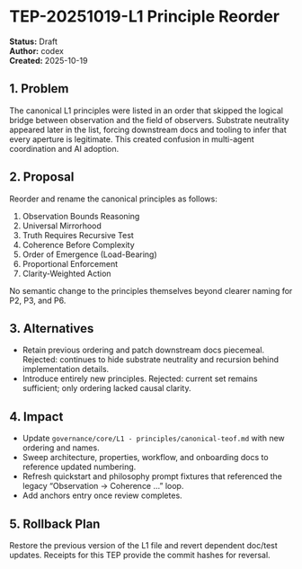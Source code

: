 # TEP-20251019-L1 Principle Reorder

**Status:** Draft  
**Author:** codex  
**Created:** 2025-10-19  

## 1. Problem
The canonical L1 principles were listed in an order that skipped the logical bridge between observation and the field of observers. Substrate neutrality appeared later in the list, forcing downstream docs and tooling to infer that every aperture is legitimate. This created confusion in multi-agent coordination and AI adoption.

## 2. Proposal
Reorder and rename the canonical principles as follows:

1. Observation Bounds Reasoning  
2. Universal Mirrorhood  
3. Truth Requires Recursive Test  
4. Coherence Before Complexity  
5. Order of Emergence (Load-Bearing)  
6. Proportional Enforcement  
7. Clarity-Weighted Action

No semantic change to the principles themselves beyond clearer naming for P2, P3, and P6.

## 3. Alternatives
- Retain previous ordering and patch downstream docs piecemeal. Rejected: continues to hide substrate neutrality and recursion behind implementation details.
- Introduce entirely new principles. Rejected: current set remains sufficient; only ordering lacked causal clarity.

## 4. Impact
- Update `governance/core/L1 - principles/canonical-teof.md` with new ordering and names.  
- Sweep architecture, properties, workflow, and onboarding docs to reference updated numbering.  
- Refresh quickstart and philosophy prompt fixtures that referenced the legacy “Observation → Coherence …” loop.  
- Add anchors entry once review completes.

## 5. Rollback Plan
Restore the previous version of the L1 file and revert dependent doc/test updates. Receipts for this TEP provide the commit hashes for reversal.

